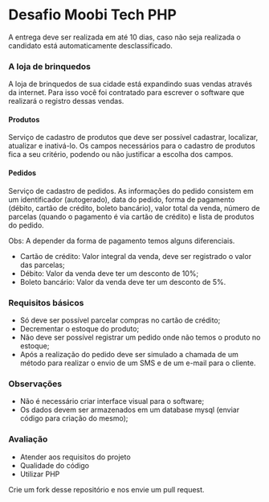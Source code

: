 # Desafio Moobi Tech PHP

A entrega deve ser realizada em até 10 dias, caso não seja realizada o candidato está automaticamente desclassificado.


### A loja de brinquedos

A loja de brinquedos de sua cidade está expandindo suas vendas através da internet. Para isso você foi contratado para escrever o software que realizará o registro dessas vendas.

#### Produtos

Serviço de cadastro de produtos que deve ser possível cadastrar, localizar, atualizar e inativá-lo. Os campos necessários para o cadastro de produtos fica a seu critério, podendo ou não justificar a escolha dos campos. 

#### Pedidos

Serviço de cadastro de pedidos. As informações do pedido consistem em um identificador (autogerado), data do pedido, forma de pagamento (débito, cartão de crédito, boleto bancário), valor total da venda, número de parcelas (quando o pagamento é via cartão de crédito) e lista de produtos do pedido. 

Obs: A depender da forma de pagamento temos alguns diferenciais.

- Cartão de crédito: Valor integral da venda, deve ser registrado o valor das parcelas;
- Débito: Valor da venda deve ter um desconto de 10%;
- Boleto bancário: Valor da venda deve ter um desconto de 5%.

### Requisitos básicos

- Só deve ser possível parcelar compras no cartão de crédito;
- Decrementar o estoque do produto;
- Não deve ser possível registrar um pedido onde não temos o produto no estoque;
- Após a realização do pedido deve ser simulado a chamada de um método para realizar o envio de um SMS e de um e-mail para o cliente.

### Observações

- Não é necessário criar interface visual para o software;
- Os dados devem ser armazenados em um database mysql (enviar código para criação do mesmo);

### Avaliação

- Atender aos requisitos do projeto
- Qualidade do código
- Utilizar PHP

Crie um fork desse repositório e nos envie um pull request.
